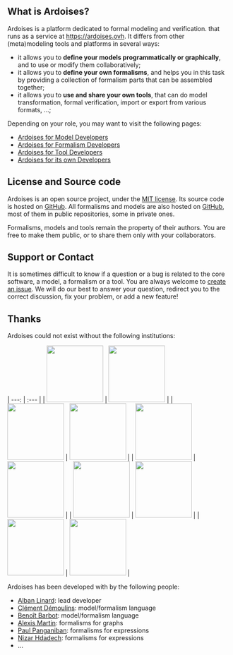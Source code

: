 ## What is Ardoises?

Ardoises is a platform dedicated to formal modeling and verification.
that runs as a service at https://ardoises.ovh.
It differs from other (meta)modeling tools and platforms in several ways:

* it allows you to **define your models programmatically or graphically**,
  and to use or modify them collaboratively;
* it allows you to **define your own formalisms**,
  and helps you in this task by providing a collection of formalism parts
  that can be assembled together;
* it allows you to **use and share your own tools**,
  that can do model transformation, formal verification,
  import or export from various formats, ...;

Depending on your role, you may want to visit the following pages:

* [Ardoises for Model Developers](/Model.md)
* [Ardoises for Formalism Developers](/Formalism.md)
* [Ardoises for Tool Developers](/Tool.md)
* [Ardoises for its own Developers](/Developers.md)

## License and Source code

Ardoises is an open source project, under the [MIT license](https://opensource.org/licenses/mit-license.php).
Its source code is hosted on [GitHub](https://github.com/saucisson/ardoises).
All formalisms and models are also hosted on [GitHub](https://github.com/saucisson/ardoises),
most of them in public repositories, some in private ones.

Formalisms, models and tools remain the property of their authors.
You are free to make them public, or to share them only with your collaborators.

## Support or Contact

It is sometimes difficult to know if a question or a bug is related to the core software, a model, a formalism or a tool.
You are always welcome to [create an issue](https://github.com/saucisson/ardoises/issues/new).
We will do our best to answer your question, redirect you to the correct discussion,
fix your problem, or add a new feature!

## Thanks

Ardoises could not exist without the following institutions:

| ---: | :--- |
| [<img src="{{ site.url }}/ardoises/assets/unige.png" height="128">](http://www.unige.ch)                | [<img src="{{ site.url }}/ardoises/assets/cui.png" height="128">](http://cui.unige.ch)            |
| [<img src="{{ site.url }}/ardoises/assets/upmc.png" height="128">](http://www.upmc.fr)                  | [<img src="{{ site.url }}/ardoises/assets/lip6.png" height="128">](https://www.lip6.fr)            |
| [<img src="{{ site.url }}/ardoises/assets/ens-cachan.png" height="128">](http://www.ens-cachan.fr)      | [<img src="{{ site.url }}/ardoises/assets/lsv.png" height="128">](http://www.lsv.fr)              |
| [<img src="{{ site.url }}/ardoises/assets/paris-nord.png" height="128">](https://www.univ-paris13.fr)   | [<img src="{{ site.url }}/ardoises/assets/lipn.png" height="128">](https://lipn.univ-paris13.fr)   |
| [<img src="{{ site.url }}/ardoises/assets/cnrs.png" height="128">](http://www.cnrs.fr)                  | [<img src="{{ site.url }}/ardoises/assets/inria.png" height="128">](https://www.inria.fr)           |

Ardoises has been developed with <i class="fa fa-heart fa-inverse" aria-hidden="true"></i> by the following people:

* [Alban Linard](https://github.com/saucisson): lead developer
* [Clément Démoulins](https://github.com/cdemoulins): model/formalism language
* [Benoît Barbot](https://github.com/barbot): model/formalism language
* [Alexis Martin](https://github.com/Alexis-Martin): formalisms for graphs
* [Paul Panganiban](https://github.com/Ppanganiban): formalisms for expressions
* [Nizar Hdadech](https://github.com/Seriane): formalisms for expressions
* ...

